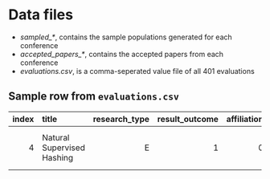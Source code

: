 # Data files
- *sampled\_\**, contains the sample populations generated for each conference
- *accepted\_papers\_\**, contains the accepted papers from each conference
- *evaluations.csv*, is a comma-seperated value file of all 401 evaluations

## Sample row from `evaluations.csv`

| index | title | research_type | result_outcome | affiliation | problem_description | goal/objective | research_method | research_question | hypothesis | prediction | contribution | pseudocode | open_source_code | open_experiment_code | train | validation | test | results | hardware_specification | software_dependencies | third_party_citation | experiment_setup | evaluation_criteria | authors | link | comments | conference |
|--:|:--|--:|--:|--:|--:|--:|--:|--:|--:|--:|--:|--:|--:|--:|--:|--:|--:|--:|--:|--:|--:|--:|--:|:--|:--|:--|:--|
| 4 | Natural Supervised Hashing | E | 1 | 0 | 0 | 0 | 0 | 0 | 0 | 0 | 1 | 0 | 0 | 0 | 1 | 0 | 1 | 0 | 1 | 0 | 1 | 1 | 1 | Qi Liu and Hongtao Lu | http://www.ijcai.org/Proceedings/16/Papers/256.pdf | | IJCAI 16 |
